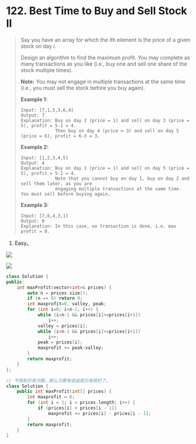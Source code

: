 # 122. Best Time to Buy and Sell Stock II

> Say you have an array for which the *i*th element is the price of a given stock on day *i*.
>
> Design an algorithm to find the maximum profit. You may complete as many transactions as you like (i.e., buy one and sell one share of the stock multiple times).
>
> **Note:** You may not engage in multiple transactions at the same time (i.e., you must sell the stock before you buy again).
>
> **Example 1:**
>
> ```
> Input: [7,1,5,3,6,4]
> Output: 7
> Explanation: Buy on day 2 (price = 1) and sell on day 3 (price = 5), profit = 5-1 = 4.
>              Then buy on day 4 (price = 3) and sell on day 5 (price = 6), profit = 6-3 = 3.
> ```
>
> **Example 2:**
>
> ```
> Input: [1,2,3,4,5]
> Output: 4
> Explanation: Buy on day 1 (price = 1) and sell on day 5 (price = 5), profit = 5-1 = 4.
>              Note that you cannot buy on day 1, buy on day 2 and sell them later, as you are
>              engaging multiple transactions at the same time. You must sell before buying again.
> ```
>
> **Example 3:**
>
> ```
> Input: [7,6,4,3,1]
> Output: 0
> Explanation: In this case, no transaction is done, i.e. max profit = 0.
> ```

1. Easy。

![](https://leetcode.com/media/original_images/122_maxprofit_1.PNG)

![](https://leetcode.com/media/original_images/122_maxprofit_2.PNG)

```cpp
class Solution {
public:
    int maxProfit(vector<int>& prices) {
        auto n = prices.size();
        if (n == 0) return 0;
        int maxprofit=0, valley, peak;
        for (int i=0; i<n-1; i++) {
            while (i<n-1 && prices[i]>=prices[i+1])
                i++;
            valley = prices[i];
            while (i<n-1 && prices[i]<=prices[i+1])
                i++;
            peak = prices[i];
            maxprofit += peak-valley;
        }
        return maxprofit;
    }
};
```

```cpp
// 不限制交易次数。那么只要有收益就交易就好了。
class Solution {
    public int maxProfit(int[] prices) {
        int maxprofit = 0;
        for (int i = 1; i < prices.length; i++) {
            if (prices[i] > prices[i - 1])
                maxprofit += prices[i] - prices[i - 1];
        }
        return maxprofit;
    }
}
```

